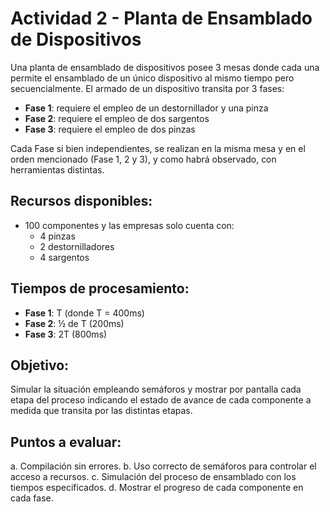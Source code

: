 # Actividad 2 - Planta de Ensamblado de Dispositivos

Una planta de ensamblado de dispositivos posee 3 mesas donde cada una permite el ensamblado de un único dispositivo al mismo tiempo pero secuencialmente. El armado de un dispositivo transita por 3 fases:

- **Fase 1**: requiere el empleo de un destornillador y una pinza
- **Fase 2**: requiere el empleo de dos sargentos  
- **Fase 3**: requiere el empleo de dos pinzas

Cada Fase si bien independientes, se realizan en la misma mesa y en el orden mencionado (Fase 1, 2 y 3), y como habrá observado, con herramientas distintas.

## Recursos disponibles:
- 100 componentes y las empresas solo cuenta con:
  - 4 pinzas
  - 2 destornilladores  
  - 4 sargentos

## Tiempos de procesamiento:
- **Fase 1**: T (donde T = 400ms)
- **Fase 2**: ½ de T (200ms)
- **Fase 3**: 2T (800ms)

## Objetivo:
Simular la situación empleando semáforos y mostrar por pantalla cada etapa del proceso indicando el estado de avance de cada componente a medida que transita por las distintas etapas.

## Puntos a evaluar:
a. Compilación sin errores.
b. Uso correcto de semáforos para controlar el acceso a recursos.
c. Simulación del proceso de ensamblado con los tiempos especificados.
d. Mostrar el progreso de cada componente en cada fase.